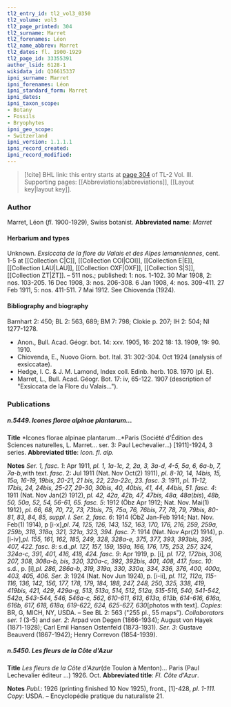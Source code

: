 ```yaml
---
tl2_entry_id: tl2_vol3_0350
tl2_volume: vol3
tl2_page_printed: 304
tl2_surname: Marret
tl2_forenames: Léon
tl2_name_abbrev: Marret
tl2_dates: fl. 1900-1929
tl2_page_id: 33355391
author_lsid: 6128-1
wikidata_id: Q36615337
ipni_surname: Marret
ipni_forenames: Léon
ipni_standard_form: Marret
ipni_dates: 
ipni_taxon_scope: 
- Botany
- Fossils
- Bryophytes
ipni_geo_scope: 
- Switzerland
ipni_version: 1.1.1.1
ipni_record_created: 
ipni_record_modified:
---
```



> [!cite] BHL link: this entry starts at [page 304](https://www.biodiversitylibrary.org/page/33355391) of TL-2 Vol. III.
> Supporting pages: [[Abbreviations|abbreviations]], [[Layout key|layout key]].

### Author

Marret, Léon (*fl*. 1900-1929), Swiss botanist. 
**Abbreviated name**: *Marret*

#### Herbarium and types

Unknown. *Exsiccata de la flore du Valais et des Alpes lemanniennes*, cent. 1-5 at [[Collection C|C]], [[Collection COI|COI]], [[Collection E|E]], [[Collection LAU|LAU]], [[Collection OXF|OXF]], [[Collection S|S]], [[Collection ZT|ZT]]. – 511 nos.; published: 1: nos. 1-102. 30 Mar 1908, 2: nos. 103-205. 16 Dec 1908, 3: nos. 206-308. 6 Jan 1908, 4: nos. 309-411. 27 Feb 1911, 5: nos. 411-511. 7 Mai 1912. See Chiovenda (1924).

#### Bibliography and biography

Barnhart 2: 450; BL 2: 563, 689; BM 7: 798; Clokie p. 207; IH 2: 504; NI 1277-1278.
- Anon., Bull. Acad. Géogr. bot. 14: xxv. 1905, 16: 202 18: 13. 1909, 19: 90. 1910.
- Chiovenda, E., Nuovo Giorn. bot. Ital. 31: 302-304. Oct 1924 (analysis of exsiccatae).
- Hedge, I. C. & J. M. Lamond, Index coll. Edinb. herb. 108. 1970 (pl. E).
- Marret, L., Bull. Acad. Géogr. Bot. 17: iv, 65-122. 1907 (description of "Exsiccata de la Flore du Valais...").

### Publications

##### n.5449. Icones florae alpinae plantarum...

**Title**
*Icones florae alpinae plantarum...*Paris (Société d'Édition des Sciences naturelles, L. Marret... ser. 3: Paul Lechevalier...) \[1911\]-1924, 3 series.
**Abbreviated title**: *Icon. fl. alp.*

**Notes**
*Ser. 1, fasc. 1*: Apr 1911, *pl. 1, 1a-1c, 2, 2a, 3, 3a-d, 4-5, 5a, 6, 6a-b, 7, 7a-b*,with text.
*fasc*. 2: Jul 1911 (Nat. Nov Oct(2) 1911), *pl. 8-10, 14, 14bis, 15, 15a, 16-19, 19bis, 20-21, 21 bis, 22, 22a-22c, 23.*
*fasc. 3*: 1911, *pl. 11-12, 17bis, 24, 24bis, 25-27, 29-30, 30bis, 40, 40bis, 41, 44, 44bis, 51.*
*fasc. 4*: 1911 (Nat. Nov Jan(2) 1912), *pl. 42, 42a, 42b, 47, 47bis, 48a, 48a*(*bis*), *48b, 50, 50a, 52, 54, 56-61, 65.*
*fasc. 5*: 1912 (Öbz Apr 1912; Nat. Nov. Mai(1) 1912), *pl. 66, 68, 70, 72, 73, 73bis, 75, 75a, 76, 76bis, 77, 78, 79, 79bis, 80-81, 83, 84, 85, suppl. I.*
*Ser. 2, fasc. 6*: 1914 (ÖbZ Jan-Feb 1914; Nat. Nov. Feb(1) 1914), p \[i-x\],*pl. 74, 125, 126, 143, 152, 163, 170, 176, 216, 259, 259a, 259b, 318, 318a, 321, 321a, 323, 394.*
*fasc. 7*: 1914 (Nat. Nov Apr(2) 1914), p. \[i-iv\],*pl. 155, 161, 162, 185, 249, 328, 328a-e, 375, 377, 393, 393bis, 395, 407, 422.*
*fasc. 8*: s.d.,*pl. 127, 157, 159, 159a, 166, 176, 175, 253, 257, 324, 324a-c, 391, 401, 416, 418, 424.*
*fasc. 9*: Apr 1919, p. \[i\]*, pl. 172, 172bis, 306, 207, 308, 308a-b, bis, 320, 320a-c, 392, 392bis, 401, 408, 417.*
*fasc. 10*: s.d., p. \[i\],*pl. 286, 286a-b, 319, 319a, 330, 330a, 334, 336, 376, 400, 400a, 403, 405, 406.*
*Ser. 3*: 1924 (Nat. Nov Jun 1924), p. \[i-ii\], *pl*. *112, 112a, 115-116, 136, 142, 156, 177, 178, 179, 184, 188, 247, 248, 250, 325, 338, 419, 419bis, 421, 429, 429a-g, 513, 513a, 514, 512, 512a, 515-516, 540, 541-542, 542a, 543-544, 546, 546a-c, 562, 610-611, 613, 613a, 613b, 614-616, 616a, 616b, 617, 618, 618a, 619-622, 624, 625-627, 630*\[photos with text\].
*Copies*: BR, G, MICH, NY, USDA. – See BL 2: 563 ("255 pl., 55 maps"). *Collaborators ser. 1* (3-5) and *ser. 2*: Arpad von Degen (1866-1934); August von Hayek (1871-1928); Carl Emil Hansen Ostenfeld (1873-1931). *Ser. 3*: Gustave Beauverd (1867-1942); Henry Correvon (1854-1939).

##### n.5450. Les fleurs de la Côte d'Azur

**Title**
*Les fleurs de la Côte d'Azur*(de Toulon à Menton)... Paris (Paul Lechevalier éditeur ...) 1926. Oct.
**Abbreviated title**: *Fl. Côte d'Azur*.

**Notes**
*Publ*.: 1926 (printing finished 10 Nov 1925), front., \[1\]-428, *pl. 1-111. Copy*: USDA. – Encyclopédie pratique du naturaliste 21.

